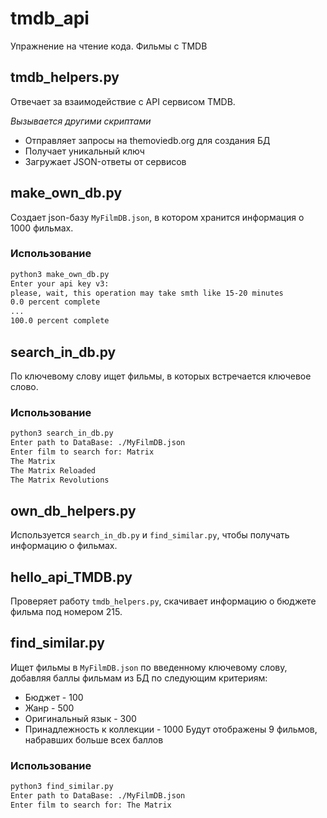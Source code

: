 # tmdb_api
Упражнение на чтение кода. Фильмы с TMDB

## tmdb_helpers.py

Отвечает за взаимодействие с API сервисом TMDB.

*Вызывается другими скриптами*

- Отправляет запросы на themoviedb.org для создания БД
- Получает уникальный ключ
- Загружает JSON-ответы от сервисов

## make_own_db.py

Создает json-базу `MyFilmDB.json`, в котором хранится информация о 1000 фильмах.

### Использование

```bash
python3 make_own_db.py
Enter your api key v3:
please, wait, this operation may take smth like 15-20 minutes
0.0 percent complete
...
100.0 percent complete
```

## search_in_db.py

По ключевому слову ищет фильмы, в которых встречается ключевое слово.

### Использование
```bash
python3 search_in_db.py
Enter path to DataBase: ./MyFilmDB.json
Enter film to search for: Matrix
The Matrix
The Matrix Reloaded
The Matrix Revolutions
```

## own_db_helpers.py
Используется `search_in_db.py` и `find_similar.py`, чтобы получать информацию о фильмах.

## hello_api_TMDB.py
Проверяет работу `tmdb_helpers.py`, скачивает информацию о бюджете фильма под номером 215.

## find_similar.py

Ищет фильмы в `MyFilmDB.json` по введенному ключевому слову, добавляя баллы фильмам из БД по следующим критериям:
- Бюджет - 100
- Жанр - 500
- Оригинальный язык - 300
- Принадлежность к коллекции - 1000
Будут отображены 9 фильмов, набравших больше всех баллов

### Использование
```bash
python3 find_similar.py
Enter path to DataBase: ./MyFilmDB.json
Enter film to search for: The Matrix
```
